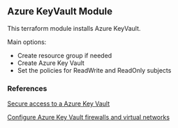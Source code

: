 ## Azure KeyVault Module

This terraform module installs Azure KeyVault.

Main options: 

- Create resource group if needed
- Create Azure Key Vault
- Set the policies for ReadWrite and ReadOnly subjects

### References

[Secure access to a Azure Key Vault](https://docs.microsoft.com/fr-fr/azure/key-vault/general/secure-your-key-vault)

[Configure Azure Key Vault firewalls and virtual networks](https://docs.microsoft.com/en-us/azure/key-vault/general/network-security)